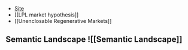 - [Site](http:www.lunarpunklabs.org)
- [[LPL market hypothesis]]
- [[Unenclosable Regenerative Markets]]

## Semantic Landscape ![[Semantic Landscape]]